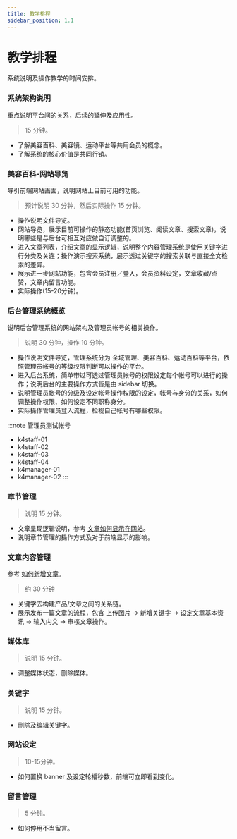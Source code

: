 ```yaml
---
title: 教学排程
sidebar_position: 1.1
---
```


# 教学排程

系统说明及操作教学的时间安排。

### 系统架构说明

重点说明平台间的关系，后续的延伸及应用性。

> 15 分钟。

-   了解美容百科、美容镜、运动平台等共用会员的概念。
-   了解系统的核心价值是共同行销。

### 美容百科-网站导览

导引前端网站画面，说明网站上目前可用的功能。

> 预计说明 30 分钟，然后实际操作 15 分钟。

-   操作说明文件导览。
-   网站导览，展示目前可操作的静态功能(首页浏览、阅读文章、搜索文章)，说明哪些是与后台可相互对应做自订调整的。
-   进入文章列表，介绍文章的显示逻辑，说明整个内容管理系统是使用关键字进行分类及关连；操作演示搜索系统，展示透过关键字的搜索关联与直接全文检索的差异。
-   展示进一步网站功能，包含会员注册／登入，会员资料设定，文章收藏/点赞，文章内留言功能。
-   实际操作(15-20分钟)。

### 后台管理系统概览

说明后台管理系统的网站架构及管理员帐号的相关操作。

> 说明 30 分钟，操作 10 分钟。

-   操作说明文件导览，管理系统分为 全域管理、美容百科、运动百科等平台，依照管理员帐号的等级权限判断可以操作的平台。
-   进入后台系统，简单带过可透过管理员帐号的权限设定每个帐号可以进行的操作；说明后台的主要操作方式皆是由 sidebar 切换。
-   说明管理员帐号的分级及设定帐号操作权限的设定，帐号与身分的关系，如何调整操作权限、如何设定不同职称身分。
-   实际操作管理员登入流程，检视自己帐号有哪些权限。

:::note 管理员测试帐号

-   k4staff-01
-   k4staff-02
-   k4staff-03
-   k4staff-04
-   k4manager-01
-   k4manager-02
    :::

### 章节管理

> 说明 15 分钟。

-   文章呈现逻辑说明，参考 [文章如何显示在网站](/docs/beauty/content/show-article-on-wrbsite.md)。
-   说明章节管理的操作方式及对于前端显示的影响。

### 文章内容管理

参考 [如何新增文章](/docs/beauty/content/how-to-add-article.md)。

> 约 30 分钟

-   关键字去构建产品/文章之间的关系链。
-   展示发布一篇文章的流程，包含 上传图片 -> 新增关键字 -> 设定文章基本资讯 -> 输入内文 -> 审核文章操作。

### 媒体库

> 说明 15 分钟。

-   调整媒体状态，删除媒体。

### 关键字

> 说明 15 分钟。

-   删除及编辑关键字。

### 网站设定

> 10-15分钟。

-   如何置换 banner 及设定轮播秒数，前端可立即看到变化。

### 留言管理

> 5 分钟。

-   如何停用不当留言。

